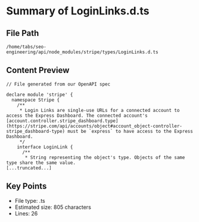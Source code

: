 # Summary of LoginLinks.d.ts
  
## File Path
`/home/tabs/seo-engineering/api/node_modules/stripe/types/LoginLinks.d.ts`

## Content Preview
```
// File generated from our OpenAPI spec

declare module 'stripe' {
  namespace Stripe {
    /**
     * Login Links are single-use URLs for a connected account to access the Express Dashboard. The connected account's [account.controller.stripe_dashboard.type](https://stripe.com/api/accounts/object#account_object-controller-stripe_dashboard-type) must be `express` to have access to the Express Dashboard.
     */
    interface LoginLink {
      /**
       * String representing the object's type. Objects of the same type share the same value.
[...truncated...]
```

## Key Points
- File type: .ts
- Estimated size: 805 characters
- Lines: 26

